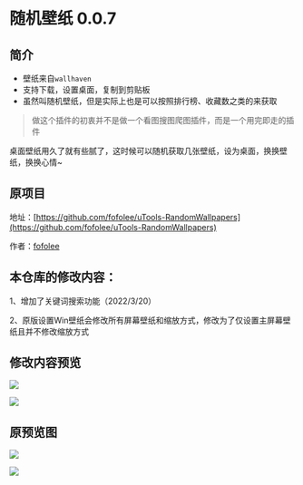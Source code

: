 # 随机壁纸 0.0.7

## 简介

- 壁纸来自`wallhaven`
- 支持下载，设置桌面，复制到剪贴板
- 虽然叫随机壁纸，但是实际上也是可以按照排行榜、收藏数之类的来获取


>做这个插件的初衷并不是做一个看图搜图爬图插件，而是一个用完即走的插件

桌面壁纸用久了就有些腻了，这时候可以随机获取几张壁纸，设为桌面，换换壁纸，换换心情~

## 原项目

地址：[https://github.com/fofolee/uTools-RandomWallpapers](https://github.com/fofolee/uTools-RandomWallpapers)

作者：[fofolee](https://github.com/fofolee/)

## 本仓库的修改内容：

1、增加了关键词搜索功能（2022/3/20）

2、原版设置Win壁纸会修改所有屏幕壁纸和缩放方式，修改为了仅设置主屏幕壁纸且并不修改缩放方式

## 修改内容预览

![](https://files.catbox.moe/nyier9.png)

![](https://files.catbox.moe/s6jlx5.png)

## 原预览图

![](https://i.loli.net/2021/09/13/ZAP1B4qIDlTkYFm.jpg)

![](https://i.loli.net/2021/09/13/CbNPfOFDlQ43pjA.jpg)

